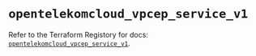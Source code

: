 # `opentelekomcloud_vpcep_service_v1`

Refer to the Terraform Registory for docs: [`opentelekomcloud_vpcep_service_v1`](https://www.terraform.io/docs/providers/opentelekomcloud/r/vpcep_service_v1).

